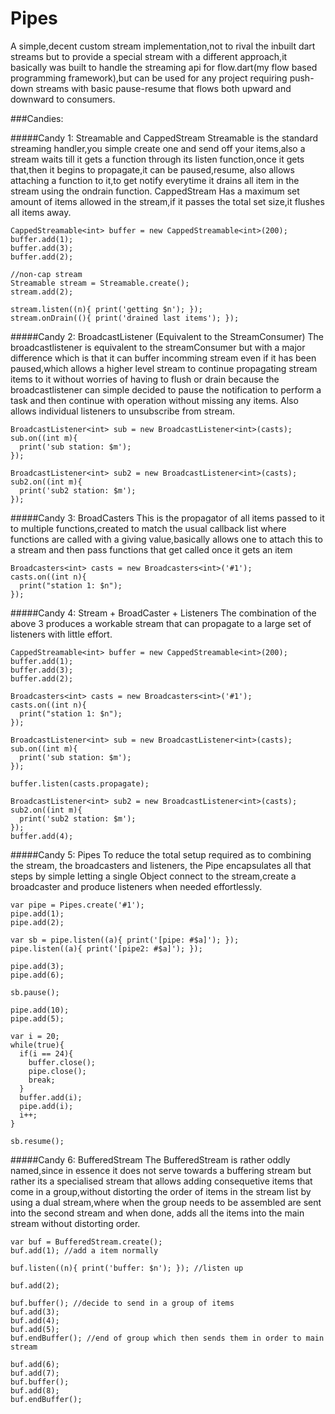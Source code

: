 Pipes
======
A simple,decent custom stream implementation,not to rival the inbuilt dart streams but to provide a special stream with a different approach,it basically was built to handle the streaming api for flow.dart(my flow based programming framework),but can be used for any project requiring push-down streams with basic pause-resume that flows both upward and downward to consumers.

###Candies:

#####Candy 1: Streamable and CappedStream
	Streamable is the standard streaming handler,you simple create one and send off your items,also a stream waits till it gets
	a function through its listen function,once it gets that,then it begins to propagate,it can be paused,resume, also allows
	attaching a function to it,to get notify everytime it drains all item in the stream using the ondrain function.
	CappedStream Has a maximum set amount of items allowed in the stream,if it passes the total set size,it flushes all items away.
	
	CappedStreamable<int> buffer = new CappedStreamable<int>(200);
	buffer.add(1);
	buffer.add(3);
	buffer.add(2);
	
	//non-cap stream
	Streamable stream = Streamable.create();
	stream.add(2);
	
	stream.listen((n){ print('getting $n'); });
	stream.onDrain((){ print('drained last items'); });
	
#####Candy 2: BroadcastListener (Equivalent to the StreamConsumer)
	The broadcastlistener is equivalent to the streamConsumer but with a major difference which is that it can buffer incomming stream
	even if it has been paused,which allows a higher level stream to continue propagating stream items to it without worries of 
	having to flush or drain because the broadcastlistener can simple decided to pause the notification to perform a task and then
	continue with operation without missing any items. Also allows individual listeners to unsubscribe from stream.
	
    BroadcastListener<int> sub = new BroadcastListener<int>(casts);
    sub.on((int m){
      print('sub station: $m');
    });
	
    BroadcastListener<int> sub2 = new BroadcastListener<int>(casts);
    sub2.on((int m){
      print('sub2 station: $m');
    });

#####Candy 3: BroadCasters
	This is the propagator of all items passed to it to multiple functions,created to match the usual callback list where functions
	are called with a giving value,basically allows one to attach this to a stream and then pass functions that get called once it
	gets an item
	
    Broadcasters<int> casts = new Broadcasters<int>('#1');
    casts.on((int n){
      print("station 1: $n");
    }); 

#####Candy 4: Stream + BroadCaster + Listeners
	The combination of the above 3 produces a workable stream that can propagate to a large set of listeners with little effort.
	
    CappedStreamable<int> buffer = new CappedStreamable<int>(200);
    buffer.add(1);
    buffer.add(3);
    buffer.add(2);
	
    Broadcasters<int> casts = new Broadcasters<int>('#1');
    casts.on((int n){
      print("station 1: $n");
    });
	
    BroadcastListener<int> sub = new BroadcastListener<int>(casts);
    sub.on((int m){
      print('sub station: $m');
    });
	
    buffer.listen(casts.propagate);
	
    BroadcastListener<int> sub2 = new BroadcastListener<int>(casts);
    sub2.on((int m){
      print('sub2 station: $m');
    });
    buffer.add(4);
	
	
#####Candy 5: Pipes
	To reduce the total setup required as to combining the stream, the broadcasters and listeners, the Pipe encapsulates all that
	steps by simple letting a single Object connect to the stream,create a broadcaster and produce listeners when needed effortlessly.
	
    var pipe = Pipes.create('#1');
    pipe.add(1);
    pipe.add(2);
	
    var sb = pipe.listen((a){ print('[pipe: #$a]'); });
    pipe.listen((a){ print('[pipe2: #$a]'); });
	
    pipe.add(3);
    pipe.add(6);
	
    sb.pause();
	
    pipe.add(10);
    pipe.add(5);
	
    var i = 20;
    while(true){
      if(i == 24){
        buffer.close();
        pipe.close();
        break;
      }
      buffer.add(i);
      pipe.add(i);
      i++;
    }
	
    sb.resume();
	

#####Candy 6: BufferedStream 
	The BufferedStream is rather oddly named,since in essence it does not serve towards a buffering stream but rather its a 
	specialised stream that allows adding consequetive items that come in a group,without distorting the order of items in the
	stream list by using a dual stream,where when the group needs to be assembled are sent into the second stream and when done,
	adds all the items into the main stream without distorting order.
	
    var buf = BufferedStream.create();
    buf.add(1); //add a item normally
	
    buf.listen((n){ print('buffer: $n'); }); //listen up
	
    buf.add(2);
	
    buf.buffer(); //decide to send in a group of items
    buf.add(3);
    buf.add(4);
    buf.add(5);
    buf.endBuffer(); //end of group which then sends them in order to main stream
	
    buf.add(6);
    buf.add(7);
    buf.buffer();
    buf.add(8);
    buf.endBuffer();